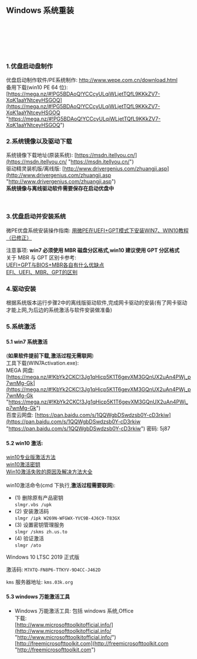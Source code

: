 ## Windows 系统重装    


​    
​    
​    
​    
​    
### 1.优盘启动盘制作  

优盘启动制作软件/PE系统制作: http://www.wepe.com.cn/download.html  
备用下载(win10 PE 64 位): [https://mega.nz/#!PG5BDAoQ!YCCcyULqiWLjetTQfL9KKkZV7-XqK1aaYNtceyHSGOQ](https://mega.nz/#!PG5BDAoQ!YCCcyULqiWLjetTQfL9KKkZV7-XqK1aaYNtceyHSGOQ "https://mega.nz/#!PG5BDAoQ!YCCcyULqiWLjetTQfL9KKkZV7-XqK1aaYNtceyHSGOQ")  

 

### 2.系统镜像以及驱动下载

系统镜像下载地址(原装系统): [https://msdn.itellyou.cn/](https://msdn.itellyou.cn/ "https://msdn.itellyou.cn/")  
驱动精灵装机版/离线版: [http://www.drivergenius.com/zhuangji.asp](http://www.drivergenius.com/zhuangji.asp "http://www.drivergenius.com/zhuangji.asp")  
**系统镜像与离线驱动软件需要保存在启动优盘中**  

​    

### 3.优盘启动并安装系统  

微PE优盘系统安装操作指南: [用微PE在UEFI+GPT模式下安装WIN7、WIN10教程（已修正）](https://tieba.baidu.com/p/4445983090 "https://tieba.baidu.com/p/4445983090")  
    
注意事项: **win7 必须使用 MBR 磁盘分区格式,win10 建议使用 GPT 分区格式**  
关于 MBR 与 GPT 区别卡参考:  
[UEFI+GPT与BIOS+MBR各自有什么优缺点](https://www.zhihu.com/question/28471913 "https://www.zhihu.com/question/28471913")  
[EFI、UEFI、MBR、GPT的区别](https://blog.csdn.net/mao0514/article/details/51162915 "https://blog.csdn.net/mao0514/article/details/51162915")  
    

### 4.驱动安装

根据系统版本运行步骤2中的离线版驱动软件,完成网卡驱动的安装(有了网卡驱动才能上网,为后边的系统激活与软件安装做准备)    



### 5.系统激活

#### 5.1 win7 系统激活

(**如果软件提前下载,激活过程无需联网**)  
工具下载(WIN7Activation.exe):  
MEGA 网盘: [https://mega.nz/#!KbYk2CKC!3Jg1qHicp5K1T6gevXM3GQnUX2uAn4PWj_p7wnMg-Gk](https://mega.nz/#!KbYk2CKC!3Jg1qHicp5K1T6gevXM3GQnUX2uAn4PWj_p7wnMg-Gk "https://mega.nz/#!KbYk2CKC!3Jg1qHicp5K1T6gevXM3GQnUX2uAn4PWj_p7wnMg-Gk")  
百度云网盘: [https://pan.baidu.com/s/1QQWgbDSwdzsb0Y-cD3rkiw](https://pan.baidu.com/s/1QQWgbDSwdzsb0Y-cD3rkiw "https://pan.baidu.com/s/1QQWgbDSwdzsb0Y-cD3rkiw") 密码: 5j87  

#### 5.2 win10 激活:

[win10专业版激活方法](https://blog.csdn.net/AinUser/article/details/79247841 "https://blog.csdn.net/AinUser/article/details/79247841")  
[win10激活密钥](https://blog.csdn.net/timo1160139211/article/details/79308755 "https://blog.csdn.net/timo1160139211/article/details/79308755")  
[Win10激活失败的原因及解决方法大全](http://www.w10zj.com/Win10xy/Win10xf_1381.html "http://www.w10zj.com/Win10xy/Win10xf_1381.html")  
​    
win10激活命令(cmd 下执行,**激活过程需要联网**):  

- (1) 删除原有产品密钥  
  `slmgr.vbs /upk`  
- (2) 安装激活码  
  `slmgr /ipk W269N-WFGWX-YVC9B-4J6C9-T83GX`  
- (3) 设置密钥管理服务  
  `slmgr /skms zh.us.to`  
- (4) 验证激活  
  `slmgr /ato`  

 Windows 10 LTSC 2019 正式版  

激活码: `M7XTQ-FN8P6-TTKYV-9D4CC-J462D`  

`kms` 服务器地址:  `kms.03k.org`  ​  

#### 5.3 windows 万能激活工具

- Windows 万能激活工具: 包括 windows 系统,Office  
  下载:  
  [http://www.microsofttoolkitofficial.info/](http://www.microsofttoolkitofficial.info/ "http://www.microsofttoolkitofficial.info/")  
  [http://freemicrosofttoolkit.com](http://freemicrosofttoolkit.com "http://freemicrosofttoolkit.com")  



